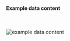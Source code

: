 <h4>Example data content</h4>
<br>

<img src="specialty-rx-consent-1.png" alt="example data content"/><br><br>